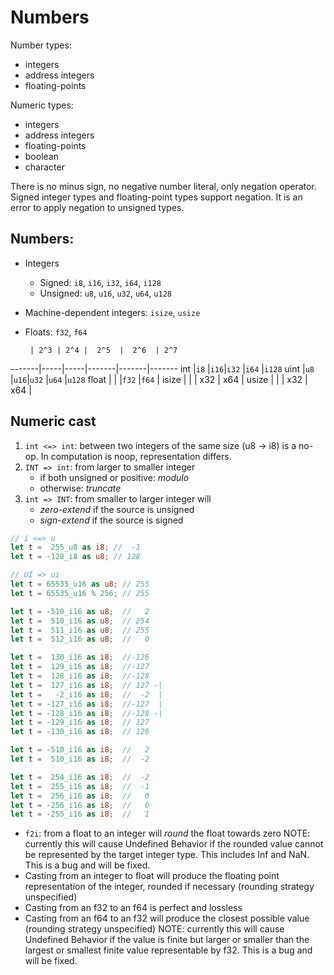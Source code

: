 # Numbers

Number types:
- integers
- address integers
- floating-points

Numeric types: 
- integers
- address integers
- floating-points
- boolean
- character


There is no minus sign, no negative number literal, only negation operator.
Signed integer types and floating-point types support negation.
It is an error to apply negation to unsigned types.



## Numbers:
- Integers
  - Signed:   `i8`, `i16`, `i32`, `i64`, `i128`
  - Unsigned: `u8`, `u16`, `u32`, `u64`, `u128`
- Machine-dependent integers: `isize`, `usize`
- Floats: `f32`, `f64`


       | 2^3 | 2^4 |  2^5  |  2^6  | 2^7
-------|-----|-----|-------|-------|-------
int    |`i8` |`i16`|`i32`  |`i64`  |`i128`
uint   |`u8` |`u16`|`u32`  |`u64`  |`u128`
float  |     |     |`f32`  |`f64`  |
isize  |     |     | x32   | x64   |
usize  |     |     | x32   | x64   |



## Numeric cast


1. `int <=> int`: between two integers of the same size (u8 -> i8) 
    is a no-op. In computation is noop, representation differs.
2. `INT => int`: from larger to smaller integer
    - if both unsigned or positive: *modulo*
    - otherwise: *truncate*
3. `int => INT`: from smaller to larger integer will
    - *zero-extend* if the source is unsigned
    - *sign-extend* if the source is signed

```rust
// i <=> u
let t =  255_u8 as i8; //  -1
let t = -128_i8 as u8; // 128

// UI => ui
let t = 65535_u16 as u8; // 255
let t = 65535_u16 % 256; // 255

let t = -510_i16 as u8;  //   2
let t =  510_i16 as u8;  // 254
let t =  511_i16 as u8;  // 255
let t =  512_i16 as u8;  //   0

let t =  130_i16 as i8;  //-126
let t =  129_i16 as i8;  //-127
let t =  128_i16 as i8;  //-128
let t =  127_i16 as i8;  // 127 -|
let t =   -2_i16 as i8;  //  -2  |
let t = -127_i16 as i8;  //-127  |
let t = -128_i16 as i8;  //-128 -|
let t = -129_i16 as i8;  // 127
let t = -130_i16 as i8;  // 126

let t = -510_i16 as i8;  //   2
let t =  510_i16 as i8;  //  -2

let t =  254_i16 as i8;  //  -2
let t =  255_i16 as i8;  //  -1
let t =  256_i16 as i8;  //   0
let t = -256_i16 as i8;  //   0
let t = -255_i16 as i8;  //   1
```


- `f2i`: from a float to an integer will *round* the float towards zero
  NOTE: currently this will cause Undefined Behavior if the rounded value cannot be represented by the target integer type. This includes Inf and NaN. This is a bug and will be fixed.
- Casting from an integer to float will produce the floating point 
  representation of the integer, rounded if necessary (rounding strategy unspecified)
- Casting from an f32 to an f64 is perfect and lossless
- Casting from an f64 to an f32 will produce the closest possible value
  (rounding strategy unspecified)
  NOTE: currently this will cause Undefined Behavior if the value is finite but larger or smaller than the largest or smallest finite value representable by f32. This is a bug and will be fixed.


